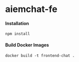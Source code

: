 # aiemchat-fe

#### Installation

```
npm install

```
#### Build Docker Images

```
docker build -t frontend-chat .

```
